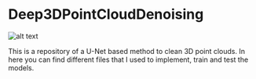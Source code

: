 # Deep3DPointCloudDenoising

![alt text](extra/init_figure.jpg?raw=true "Title")

This is a repository of a U-Net based method to clean 3D point clouds.
In here you can find different files that I used to implement, train and test the models.
